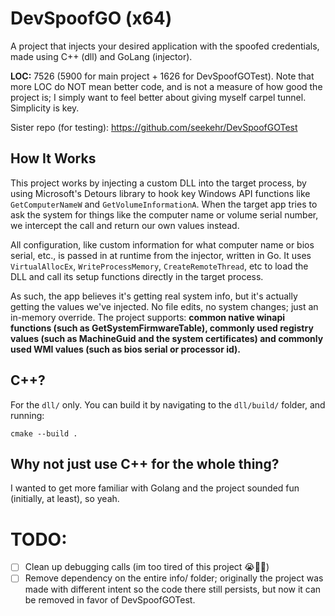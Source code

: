 # DevSpoofGO (x64)
A project that injects your desired application with the spoofed credentials, made using C++ (dll) and GoLang (injector).

**LOC:** 7526 (5900 for main project + 1626 for DevSpoofGOTest). Note that more LOC do NOT mean better code, and is not a measure of how good the project is; I simply want to feel better about giving myself carpel tunnel. Simplicity is key.

Sister repo (for testing): https://github.com/seekehr/DevSpoofGOTest
## How It Works
This project works by injecting a custom DLL into the target process, by using Microsoft's Detours library to hook key Windows API functions like `GetComputerNameW` and `GetVolumeInformationA`. When the target app tries to ask the system for things like the computer name or volume serial number, we intercept the call and return our own values instead.

All configuration, like custom information for what computer name or bios serial, etc., is passed in at runtime from the injector, written in Go. It uses `VirtualAllocEx`, `WriteProcessMemory`, `CreateRemoteThread`, etc to load the DLL and call its setup functions directly in the target process.

As such, the app believes it's getting real system info, but it's actually getting the values we've injected. No file edits, no system changes; just an in-memory override. The project supports: **common native winapi functions (such as GetSystemFirmwareTable), commonly used registry values (such as MachineGuid and the system certificates) and commonly used WMI values (such as bios serial or processor id).**

## C++?

For the `dll/` only. You can build it by navigating to the `dll/build/` folder, and running:

`cmake --build .`

## Why not just use C++ for the whole thing?

I wanted to get more familiar with Golang and the project sounded fun (initially, at least), so yeah. 

# TODO:
- [ ] Clean up debugging calls (im too tired of this project 😭🙏🏿)
- [ ] Remove dependency on the entire info/ folder; originally the project was made with different intent so the code there still persists, but now it can be removed in favor of DevSpoofGOTest. 
